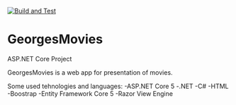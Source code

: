 [![Build and Test](https://github.com/GeorgiPopovIT/GeorgesMovies/actions/workflows/pipeline.yml/badge.svg)](https://github.com/GeorgiPopovIT/GeorgesMovies/actions/workflows/pipeline.yml)

# GeorgesMovies
ASP.NET Core Project

GeorgesMovies is a web app for presentation of movies.

Some used tehnologies and languages:
-ASP.NET Core 5
-.NET
-C#
-HTML
-Boostrap
-Entity Framework Core 5
-Razor View Engine



